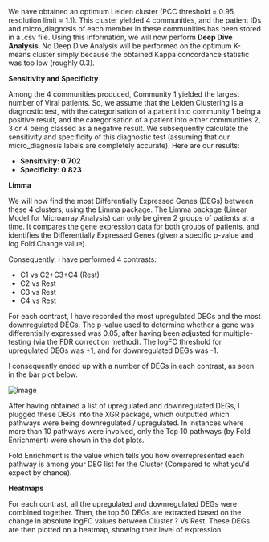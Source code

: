 We have obtained an optimum Leiden cluster (PCC threshold = 0.95, resolution limit = 1.1). This cluster yielded 4 communities, 
and the patient IDs and micro_diagnosis of each member in these communities has been stored in a .csv file. Using this information,
we will now perform **Deep Dive Analysis**. No Deep Dive Analysis will be performed on the optimum K-means cluster simply
because the obtained Kappa concordance statistic was too low (roughly 0.3).

**Sensitivity and Specificity**

Among the 4 communities produced, Community 1 yielded the largest number of Viral patients. So, we assume that the Leiden
Clustering is a diagnostic test, with the categorisation of a patient into community 1 being a positive result, and the
categorisation of a patient into either communities 2, 3 or 4 being classed as a negative result. We subsequently
calculate the sensitivity and specificity of this diagnostic test (assuming that our micro_diagnosis labels are 
completely accurate). Here are our results:

- **Sensitivity: 0.702**
- **Specificity: 0.823**

**Limma**

We will now find the most Differentially Expressed Genes (DEGs) between these 4 clusters, using the Limma package.
The Limma package (Linear Model for Microarray Analysis) can only be given 2 groups of patients at a time. It compares
the gene expression data for both groups of patients, and identifies the Differentially Expressed Genes (given a specific
p-value and log Fold Change value).

Consequently, I have performed 4 contrasts:
- C1 vs C2+C3+C4 (Rest)
- C2 vs Rest
- C3 vs Rest
- C4 vs Rest

For each contrast, I have recorded the most upregulated DEGs and the most downregulated DEGs. The p-value used to 
determine whether a gene was differentially expressed was 0.05, after having been adjusted for multiple-testing
(via the FDR correction method). The logFC threshold for upregulated DEGs was +1, and for downregulated DEGs was -1.

I consequently ended up with a number of DEGs in each contrast, as seen in the bar plot below.

![image](https://github.com/user-attachments/assets/03e6c070-0e85-48bb-92b0-2e76929f579b)

After having obtained a list of upregulated and downregulated DEGs, I plugged these DEGs into the XGR package,
which outputted which pathways were being downregulated / upregulated. In instances where more than 10 pathways
were involved, only the Top 10 pathways (by Fold Enrichment) were shown in the dot plots.

Fold Enrichment is the value which tells you how overrepresented each pathway is among your DEG list for the Cluster 
(Compared to what you'd expect by chance). 

**Heatmaps**

For each contrast, all the upregulated and downregulated DEGs were combined together. Then, the top 50 DEGs
are extracted based on the change in absolute logFC values between Cluster ? Vs Rest. These DEGs are then
plotted on a heatmap, showing their level of expression.


